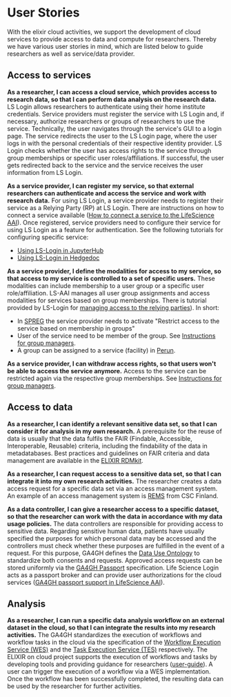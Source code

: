 # User Stories

With the elixir cloud activities, we support the development of cloud services to provide access to data and compute for researchers. Thereby we have various user stories in mind, which are listed below to guide researchers as well as service/data provider.

## Access to services

**As a researcher, I can access a cloud service, which provides access to research data, so that I can perform data analysis on the research data.** LS Login allows researchers to authenticate using their home institute credentials. Service providers must register the service with LS Login and, if necessary, authorize researchers or groups of researchers to use the service. Technically, the user navigates through the service's GUI to a login page. The service redirects the user to the LS Login page, where the user logs in with the personal credentials of their respective identity provider. LS Login checks whether the user has access rights to the service through group memberships or specific user roles/affiliations. If successful, the user gets redirected back to the service and the service receives the user information from LS Login.

**As a service provider, I can register my service, so that external researchers can authenticate and access the service and work with research data.** For using LS Login, a service provider needs to register their service as a Relying Party (RP) at LS Login. There are instructions on how to connect a service available ([How to connect a service to the LifeScience AAI](https://docs.google.com/document/d/17pNXM_psYOP5rWF302ObAJACsfYnEWhjvxAHzcjvfIE/edit?tab=t.0#heading=h.suudoy1bqtvm)). Once registered, service providers need to configure their service for using LS Login as a feature for authentication. See the following tutorials for configuring specific service:
* [Using LS-Login in JupyterHub](https://elixir-hedgedoc.rahtiapp.fi/2O8p9sIhTVmvbd3YEUYrdg?both)
* [Using LS-Login in Hedgedoc](https://elixir-hedgedoc.rahtiapp.fi/2O8p9sIhTVmvbd3YEUYrdg?both)

**As a service provider, I define the modalities for access to my service, so that access to my service is controlled to a set of specific users.** These modalities can include membership to a user group or a specific user role/affiliation. LS-AAI manages all user group assignments and access modalities for services based on group memberships. There is tutorial provided by LS-Login for [managing access to the relying parties](https://docs.google.com/document/d/1L9paVp6hAc2iJ_LRD866LPTfBFTo_AVfFxrvtbfQyJU/edit?tab=t.0#heading=h.yh1d0bs79mo2)). In short:
* In [SPREG](https://services.aai.lifescience-ri.eu/spreg) the service provider needs to activate "Restrict access to the service based on membership in groups"
* User of the service need to be member of the group. See [Instructions for group managers](https://docs.google.com/document/d/1-qHT4N_iRrMLZmdIYpU9dXqactg61yFKAT0VFFLoK8c/edit?tab=t.0#heading=h.jpxy5yiesyoq).
* A group can be assigned to a service (facility) in [Perun](https://perun.aai.lifescience-ri.eu/facilities).

**As a service provider, I can withdraw access rights, so that users won't be able to access the service anymore.** Access to the service can be restricted again via the respective group memberships. See [Instructions for group managers](https://docs.google.com/document/d/1-qHT4N_iRrMLZmdIYpU9dXqactg61yFKAT0VFFLoK8c/edit?tab=t.0#heading=h.jpxy5yiesyoq).

## Access to data

**As a researcher, I can identify a relevant sensitive data set, so that I can consider it for analysis in my own research.** A prerequisite for the reuse of data is usually that the data fulfils the FAIR (Findable, Accessible, Interoperable, Reusable) criteria, including the findability of the data in metadatabases. Best practices and guidelines on FAIR criteria and data management are available in the [ELIXIR RDMkit](https://rdmkit.elixir-europe.org/).

**As a researcher, I can request access to a sensitive data set, so that I can integrate it into my own research activities.** The researcher creates a data access request for a specific data set via an access management system. An example of an access management system is [REMS](https://github.com/CSCfi/rems) from CSC Finland. 

**As a data controller, I can give a researcher access to a specific dataset, so that the researcher can work with the data in accordance with my data usage policies.** The data controllers are responsible for providing access to sensitive data. Regarding sensitive human data, patients have usually specified the purposes for which personal data may be accessed and the controllers must check whether these purposes are fulfilled in the event of a request. For this purpose, GA4GH defines the [Data Use Ontology](https://www.ga4gh.org/product/data-use-ontology-duo/) to standardize both consents and requests. Approved access requests can be stored uniformly via the [GA4GH Passport](https://www.ga4gh.org/product/ga4gh-passports/) specification. Life Science Login acts as a passport broker and can provide user authorizations for the cloud services ([GA4GH passport support in LifeScience AAI](https://docs.google.com/document/d/1QpMgSeDdtPJWujdR9Z93WsTC5I9vyvd4bHjpWcGVnz0/edit?tab=t.0#heading=h.vdrx3flw0u2j)).

## Analysis

**As a researcher, I can run a specific data analysis workflow on an external dataset in the cloud, so that I can integrate the results into my research activities.** The GA4GH standardizes the execution of workflows and workflow tasks in the cloud via the specification of the [Workflow Execution Service (WES)](https://www.ga4gh.org/product/workflow-execution-service-wes/) and the [Task Execution Service (TES)](https://www.ga4gh.org/product/task-execution-service-tes/) respectively. The ELIXIR on cloud project supports the execution of workflows and tasks by developing tools and providing guidance for researchers ([user-guide](https://elixir-cloud-aai.github.io/guides/guide-user/)). A user can trigger the execution of a workflow via a WES implementation. Once the workflow has been successfully completed, the resulting data can be used by the researcher for further activities.
